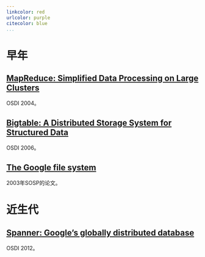 ```yaml
---
linkcolor: red
urlcolor: purple
citecolor: blue
...
```


# 早年

## [MapReduce: Simplified Data Processing on Large Clusters](https://www.usenix.org/legacy/events/osdi04/tech/full_papers/dean/dean.pdf)

OSDI 2004。

## [Bigtable: A Distributed Storage System for Structured Data](http://static.usenix.org/event/osdi06/tech/chang/chang.pdf)

OSDI 2006。

## [The Google file system](http://www.academia.edu/download/28578273/the.google.file.system.pdf)

2003年SOSP的论文。

# 近生代

## [Spanner: Google’s globally distributed database](https://dl.acm.org/ft_gateway.cfm?id=2491245&type=pdf)

OSDI 2012。

